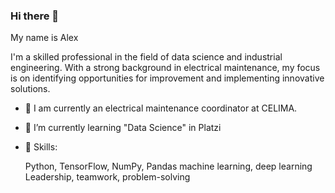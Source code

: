 ### Hi there 👋

My name is Alex

I'm a skilled professional in the field of data science and industrial engineering. With a strong background in electrical maintenance, my focus is on identifying opportunities for improvement and implementing innovative solutions.

- 🔭 I am currently an electrical maintenance coordinator at CELIMA.
- 🌱 I’m currently learning "Data Science" in Platzi

- 🔭 Skills:

  Python, TensorFlow, NumPy, Pandas
  machine learning, deep learning
  Leadership, teamwork, problem-solving





<!--
**Barbathoss/Barbathoss** is a ✨ _special_ ✨ repository because its `README.md` (this file) appears on your GitHub profile.

Here are some ideas to get you started:

- 🔭 I’m currently working on ...
- 🌱 I’m currently learning ...
- 👯 I’m looking to collaborate on ...
- 🤔 I’m looking for help with ...
- 💬 Ask me about ...
- 📫 How to reach me: ...
- 😄 Pronouns: ...
- ⚡ Fun fact: ...
-->
